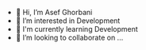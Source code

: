 - 👋 Hi, I’m Asef Ghorbani
- 👀 I’m interested in Development
- 🌱 I'm currently learning Development
- 💞️ I’m looking to collaborate on ...

<!---
asefg482/asefg482 is a ✨ special ✨ repository because its `README.md` (this file) appears on your GitHub profile.
You can click the Preview link to take a look at your changes.
--->
